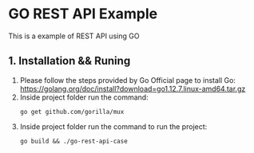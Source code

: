# GO REST API Example
This is a example of REST API using GO

## 1. Installation && Runing
1. Please follow the steps provided by Go Official page to install Go: https://golang.org/doc/install?download=go1.12.7.linux-amd64.tar.gz
2. Inside project folder run the command: 
    ```
    go get github.com/gorilla/mux
    ```
3. Inside project folder run the command to run the project:
    ```
    go build && ./go-rest-api-case
    ```